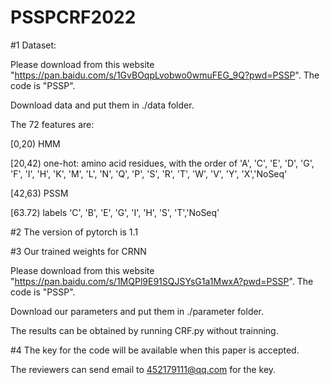 # PSSPCRF2022

#1 Dataset:

Please download from this website "https://pan.baidu.com/s/1GvBOqpLvobwo0wmuFEG_9Q?pwd=PSSP".
The code is "PSSP".

Download data and put them in ./data folder.

The 72 features are:

[0,20) HMM

[20,42) one-hot: amino acid residues, with the order of  'A', 'C', 'E', 'D', 'G', 'F', 'I', 'H', 'K', 'M', 'L', 'N', 'Q', 'P', 'S', 'R', 'T', 'W', 'V', 'Y', 'X','NoSeq'

[42,63) PSSM

[63.72) labels  'C', 'B', 'E', 'G', 'I', 'H', 'S', 'T','NoSeq'


#2 The version of pytorch is 1.1


#3 Our trained weights for CRNN

Please download from this website "https://pan.baidu.com/s/1MQPl9E91SQJSYsG1a1MwxA?pwd=PSSP".
The code is "PSSP".

Download our parameters and put them in ./parameter folder.

The results can be obtained by running CRF.py without trainning.


#4 The key for the code will be available when this paper is accepted.

The reviewers can send email to 452179111@qq.com for the key.
